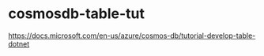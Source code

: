 # cosmosdb-table-tut

https://docs.microsoft.com/en-us/azure/cosmos-db/tutorial-develop-table-dotnet
